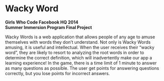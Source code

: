 # Wacky Word
<b> Girls Who Code Facebook HQ 2014 </b>
<br>
<b> Summer Immersion Program Final Project </b>
<p>
Wacky Words is a web application that allows people of any age to amuse themselves with words they don’t understand. Not only is Wacky Words amusing, it is useful and intellectual. When the user receives their “wacky word”, they are likely to resort to analyzing the root words in order to determine the correct definition, which will inadvertently make our app a learning experience! In the game, there is a time limit of 1 minute to answer as many questions as possible. The user get points for answering questions correctly, but you lose points for incorrect answers. 
